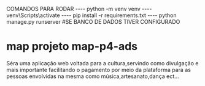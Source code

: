 COMANDOS PARA RODAR ---- python -m venv venv ---- venv\Scripts\activate ---- pip install -r requirements.txt ---- python manage.py runserver 
#SE BANCO DE DADOS TIVER CONFIGURADO

# map projeto map-p4-ads

Séra uma aplicação web voltada para a cultura,servindo como divulgação e mais importante facilitando o pagamento por meio da plataforma para as pessoas envolvidas na mesma como  música,artesanato,dança ect...




